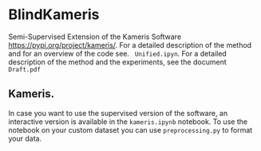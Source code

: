 # BlindKameris
Semi-Supervised Extension of the Kameris Software https://pypi.org/project/kameris/. For a detailed description of the method and for an overview of the code see. ``` Unified.ipyn```. For a detailed description of the method and the experiments, see the document ```Draft.pdf```

## Kameris. 
In case you want to use the supervised version of the software, an interactive version is available in the ```kameris.ipynb``` notebook. To use the notebook on your custom dataset you can use ```preprocessing.py``` to format your data. 
